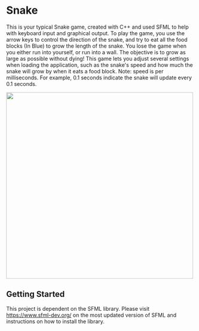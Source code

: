 # Snake
This is your typical Snake game, created with C++ and used SFML to help with keyboard input and graphical output. To play the game, you use the arrow keys to control the direction of the snake, and try to eat all the food blocks (In Blue) to grow the length of the snake. You lose the game when you either run into yourself, or run into a wall. The objective is to grow as large as possible without dying! This game lets you adjust several settings when loading the application, such as the snake's speed and how much the snake will grow by when it eats a food block. 
Note: speed is per milliseconds. For example, 0.1 seconds indicate the snake will update every 0.1 seconds.

<img src="https://i.imgur.com/tRkj756.gif" width="500" height="500" />

## Getting Started

This project is dependent on the SFML library. Please visit https://www.sfml-dev.org/ on the most updated version of SFML and instructions on how to install the library.  

